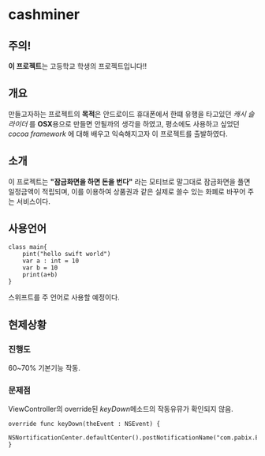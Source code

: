# cashminer

## 주의!
**이 프로젝트**는 고등학교 학생의 프로젝트입니다!!

## 개요
만들고자하는 프로젝트의 **목적**은 안드로이드 휴대폰에서 한떄 유행을 타고있던 *캐시 슬라이더* 를 **OSX**용으로 만들면 안될까의 생각을 하였고, 평소에도 사용하고 싶었던 *cocoa framework* 에 대해 배우고 익숙해지고자 이 프로젝트를 출발하였다.

## 소개
이 프로젝트는 **"잠금화면을 하면 돈을 번다"** 라는 모티브로 말그대로 잠금화면을 풀면 일정금액이 적립되며, 이를 이용하여 상품권과 같은 실제로 쓸수 있는 화폐로 바꾸어 주는 서비스이다.

## 사용언어
	class main{
    	pint("hello swift world")
    	var a : int = 10
    	var b = 10
    	print(a+b)
    }
스위프트를 주 언어로 사용할 예정이다.

## 현제상황

### 진행도
60~70% 기본기능 작동.

### 문제점
ViewController의 override된 *keyDown*메소드의 작동유뮤가 확인되지 않음.

	override func keyDown(theEvent : NSEvent) {
			
	NSNortificationCenter.defaultCenter().postNotificationName("com.pabix.EnterKeyDown")
	}

